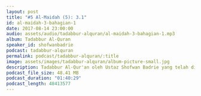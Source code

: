 ```yaml
---
layout: post
title: "#5 Al-Maidah (5): 3.1"
id: al-maidah-3-bahagian-1
date: 2017-08-14 23:00:00
audio: assets/audio/tadabbur-alquran/al-maidah-3-bahagian-1.mp3
album: Tadabbur Al-Quran
speaker_id: shofwanbadrie
podcast: tadabbur-alquran
permalink: podcast/tadabbur-alquran/:title
image: assets/images/tadabbur-alquran/album-picture-small.jpg
description: Tadabbur Al-Qur'an oleh Ustaz Shofwan Badrie yang telah diadakan di The Glasshouse, Subang Jaya pada 14 Ogos 2017.
podcast_file_size: 48.41 MB
podcast_duration: "01:40:29"
podcast_length: 48413577
---
```

